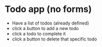 # Todo app (no forms)

* Have a list of todos (already defined)
* click a button to add a new todo
* click a todo to complete it
* click a button to delete that specific todo
